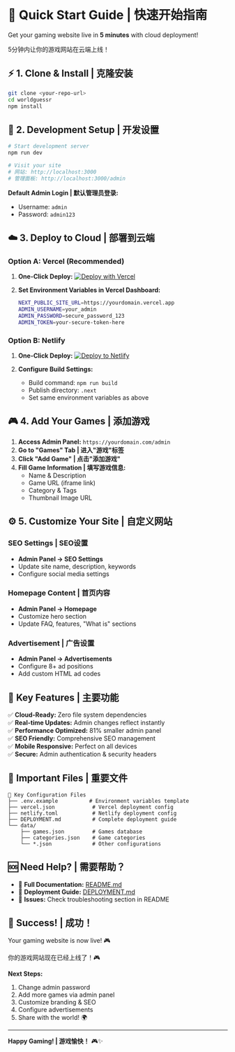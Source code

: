 # 🚀 Quick Start Guide | 快速开始指南

Get your gaming website live in **5 minutes** with cloud deployment!

5分钟内让你的游戏网站在云端上线！

## ⚡ **1. Clone & Install | 克隆安装**

```bash
git clone <your-repo-url>
cd worldguessr
npm install
```

## 🔧 **2. Development Setup | 开发设置**

```bash
# Start development server
npm run dev

# Visit your site
# 网站: http://localhost:3000
# 管理面板: http://localhost:3000/admin
```

**Default Admin Login | 默认管理员登录:**
- Username: `admin`
- Password: `admin123`

## ☁️ **3. Deploy to Cloud | 部署到云端**

### **Option A: Vercel (Recommended)**

1. **One-Click Deploy:**
   [![Deploy with Vercel](https://vercel.com/button)](https://vercel.com/new)

2. **Set Environment Variables in Vercel Dashboard:**
   ```bash
   NEXT_PUBLIC_SITE_URL=https://yourdomain.vercel.app
   ADMIN_USERNAME=your_admin
   ADMIN_PASSWORD=secure_password_123
   ADMIN_TOKEN=your-secure-token-here
   ```

### **Option B: Netlify**

1. **One-Click Deploy:**
   [![Deploy to Netlify](https://www.netlify.com/img/deploy/button.svg)](https://app.netlify.com/start)

2. **Configure Build Settings:**
   - Build command: `npm run build`
   - Publish directory: `.next`
   - Set same environment variables as above

## 🎮 **4. Add Your Games | 添加游戏**

1. **Access Admin Panel:** `https://yourdomain.com/admin`
2. **Go to "Games" Tab | 进入"游戏"标签**
3. **Click "Add Game" | 点击"添加游戏"**
4. **Fill Game Information | 填写游戏信息:**
   - Name & Description
   - Game URL (iframe link)
   - Category & Tags
   - Thumbnail Image URL

## ⚙️ **5. Customize Your Site | 自定义网站**

### **SEO Settings | SEO设置**
- **Admin Panel → SEO Settings**
- Update site name, description, keywords
- Configure social media settings

### **Homepage Content | 首页内容**
- **Admin Panel → Homepage**
- Customize hero section
- Update FAQ, features, "What is" sections

### **Advertisement | 广告设置**
- **Admin Panel → Advertisements** 
- Configure 8+ ad positions
- Add custom HTML ad codes

## 🎯 **Key Features | 主要功能**

✅ **Cloud-Ready:** Zero file system dependencies  
✅ **Real-time Updates:** Admin changes reflect instantly  
✅ **Performance Optimized:** 81% smaller admin panel  
✅ **SEO Friendly:** Comprehensive SEO management  
✅ **Mobile Responsive:** Perfect on all devices  
✅ **Secure:** Admin authentication & security headers  

## 📁 **Important Files | 重要文件**

```
📁 Key Configuration Files
├── .env.example          # Environment variables template
├── vercel.json            # Vercel deployment config  
├── netlify.toml           # Netlify deployment config
├── DEPLOYMENT.md          # Complete deployment guide
└── data/
    ├── games.json         # Games database
    ├── categories.json    # Game categories  
    └── *.json             # Other configurations
```

## 🆘 **Need Help? | 需要帮助？**

- 📖 **Full Documentation:** [README.md](./README.md)
- 🚀 **Deployment Guide:** [DEPLOYMENT.md](./DEPLOYMENT.md)  
- 🐛 **Issues:** Check troubleshooting section in README

## 🎉 **Success! | 成功！**

Your gaming website is now live! 🎮

你的游戏网站现在已经上线了！🎮

**Next Steps:**
1. Change admin password
2. Add more games via admin panel
3. Customize branding & SEO
4. Configure advertisements
5. Share with the world! 🌍

---

**Happy Gaming! | 游戏愉快！** 🎮✨